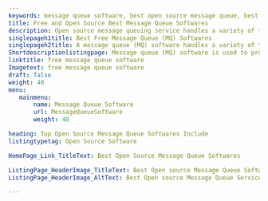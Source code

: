 ```yaml
---
keywords: message queue software, best open source message queue, best open source job scheduler, open source task scheduler, open source cron scheduler, run job in background linux, linux background process, message queue middleware, open source job scheduler with ui, redis message queue, message queuing service, message queue example, best message queue
title: Free and Open Source Best Message Queue Softwares
description: Open source message queuing service handles a variety of tasks asynchronously. End user doesn’t have to wait for one task to complete to go onto the next task.
singlepageh1title: Best Free Message Queue (MQ) Softwares
singlepageh2title: A message queue (MQ) software handles a variety of tasks asynchronously. The end user doesn’t have to wait for one task to complete to go onto the next task.
Shortdescriptionlistingpage: Message queue (MQ) software is used to provide asynchronous protocols to communicate remotely and at different times. A message queue (MQ) allows data communications to flow between various services and applications within a system.
linktitle: free message queue software
Imagetext: free message queue software
draft: false
weight: 40
menu:
   mainmenu: 
       name: Message Queue Software
       url: MessageQueueSoftware
       weight: 40

heading: Top Open Source Message Queue Softwares Include
listingtypetag: Open Source Software

HomePage_Link_TitleText: Best Open Source Message Queue Softwares

ListingPage_HeaderImage_TitleText: Best Open source Message Queue Software
ListingPage_HeaderImage_AltText: Best Open source Message Queue Service

---
```


